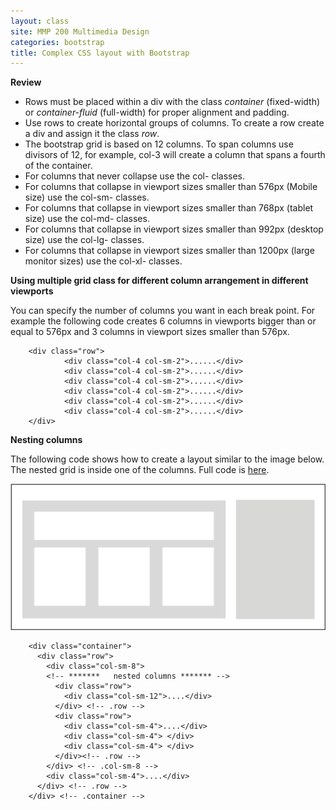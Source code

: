 ```yaml
---
layout: class
site: MMP 200 Multimedia Design
categories: bootstrap
title: Complex CSS layout with Bootstrap
---
```


**Review**

- Rows must be placed within a div with the class *container* (fixed-width) or *container-fluid* (full-width) for proper alignment and padding.
- Use rows to create horizontal groups of columns. To create a row create a div and assign it the class *row*.
- The bootstrap grid is based on 12 columns. To span columns use divisors of 12, for example, col-3 will create a column that spans a fourth of the container.
- For columns that never collapse use the col- classes.
- For columns that collapse in viewport sizes smaller than 576px (Mobile size) use the col-sm- classes.
- For columns that collapse in viewport sizes smaller than 768px (tablet size) use the col-md- classes. 
- For columns that collapse in viewport sizes smaller than 992px (desktop size) use the col-lg- classes.
- For columns that collapse in viewport sizes smaller than 1200px (large monitor sizes) use the col-xl- classes. 

**Using multiple grid class for different column arrangement in different viewports**

You can specify the number of columns you want in each break point. For example the following code creates 6 columns in viewports bigger than or equal to 576px and 3 columns in viewport sizes smaller than 576px.
        
        <div class="row">
                <div class="col-4 col-sm-2">......</div>
                <div class="col-4 col-sm-2">......</div>
                <div class="col-4 col-sm-2">......</div>
                <div class="col-4 col-sm-2">......</div>
                <div class="col-4 col-sm-2">......</div>
                <div class="col-4 col-sm-2">......</div>
        </div>

**Nesting columns**

The following code shows how to create a layout similar to the image below. The nested grid is inside one of the columns. Full code is [here](https://github.com/revitalk/Bootstrap/blob/master/nested-grid.html).

![nested-grid](nested-grid.gif)

        <div class="container">
          <div class="row">
            <div class="col-sm-8">
            <!-- *******   nested columns ******* -->
              <div class="row">
                <div class="col-sm-12">....</div>
              </div> <!-- .row --> 
              <div class="row"> 
                <div class="col-sm-4">....</div> 
                <div class="col-sm-4"> </div>
                <div class="col-sm-4"> </div>  
              </div><!-- .row --> 
            </div> <!-- .col-sm-8 --> 	
            <div class="col-sm-4">....</div> 
          </div> <!-- .row --> 
        </div> <!-- .container -->
